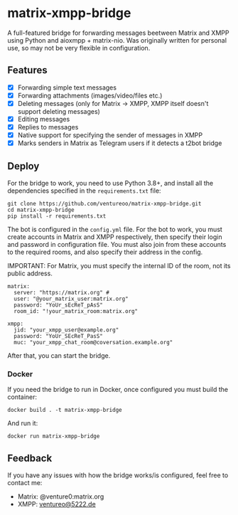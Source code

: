 # matrix-xmpp-bridge

A full-featured bridge for forwarding messages beetween Matrix and XMPP using Python and aioxmpp + matrix-nio.
Was originally written for personal use, so may not be very flexible in configuration.

## Features 

- [x] Forwarding simple text messages
- [x] Forwarding attachments (images/video/files etc.)
- [x] Deleting messages (only for Matrix -> XMPP, XMPP itself doesn't support deleting messages)
- [x] Editing messages
- [x] Replies to messages
- [x] Native support for specifying the sender of messages in XMPP
- [x] Marks senders in Matrix as Telegram users if it detects a t2bot bridge

## Deploy

For the bridge to work, you need to use Python 3.8+, and install all the dependencies specified in the ``requirements.txt`` file:

```
git clone https://github.com/ventureoo/matrix-xmpp-bridge.git
cd matrix-xmpp-bridge
pip install -r requirements.txt
```

The bot is configured in the ``config.yml`` file. For the bot to work, you must create accounts in Matrix and XMPP respectively,
then specify their login and password in configuration file. You must also join from these accounts to the required rooms, and also specify their address in the config.

IMPORTANT: For Matrix, you must specify the internal ID of the room, not its public address.

```
matrix:
  server: "https://matrix.org" #
  user: "@your_matrix_user:matrix.org"
  password: "YoUr_sEcReT_pAsS"
  room_id: "!your_matrix_room:matrix.org"

xmpp:
  jid: "your_xmpp_user@example.org"
  password: "YoUr_SEcReT_PasS"
  muc: "your_xmpp_chat_room@coversation.example.org"
```

After that, you can start the bridge.

### Docker

If you need the bridge to run in Docker, once configured you must build the container:

```
docker build . -t matrix-xmpp-bridge
```

And run it:

```
docker run matrix-xmpp-bridge
```

## Feedback

If you have any issues with how the bridge works/is configured, feel free to contact me:

- Matrix: @venture0:matrix.org
- XMPP: ventureo@5222.de
